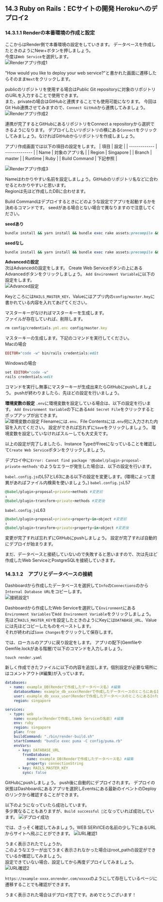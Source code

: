 ## 14.3 Ruby on Rails：ECサイトの開発 Herokuへのデプロイ2

### 14.3.1.1 Renderの本番環境の作成と設定
ここからはRender側で本番環境の設定をしていきます。
データベースを作成したときのようにNew+ボタンを押しましょう。  
今度は`Web Service`を選択します。  
![Renderアプリ作成1](images/14-3-1-1-01.png) 

"How would you like to deploy your web service?"と書かれた画面に遷移したらそのまま`Next`をクリックします。  

publicのリポジトリを使用する場合はPublic Git repositoryに対象のリポジトリのURLを入力することで使用できます。  
また、privateの場合はGitHubと連携することでも使用可能になります。
今回はGit Hub連携させてみますので、`Connect GitHub`から連携してみましょう。
![Renderアプリ作成2](images/14-3-1-1-02.png) 

連携が完了するとGitHubにあるリポジトリをConnect a repositoryから選択できるようになります。
デプロイしたいリポジトリの横にある`Connect`をクリックしてみましょう。なければGitHubからリポジトリを作成しましょう。

アプリ作成画面では以下の項目の設定をします。
| 項目          | 設定           | 
| ------------- | -------------- | 
| Name          | 対象のアプリ名 | 
| Region        | Singapore      | 
| Branch        | master         |
| Runtime       | Ruby           | 
| Build Command | 下記参照       | 

![Renderアプリ作成3](images/14-3-1-1-03.png) 

Nameはわかりやすい名前を設定しましょう。GitHubのリポジトリ名などに合わせるとわかりやすいと思います。  
Regionは先ほど作成したDBに合わせます。

Build Commandはデプロイするときにどのような設定でアプリを起動するかを決めるコマンドです。
seedがある場合とない場合で異なりますので注意してください。

**seedあり**
``` ruby
bundle install && yarn install && bundle exec rake assets:precompile && bundle exec rake assets:clean && bundle exec rails webpacker:compile && bundle exec rake db:migrate && bundle exec rails db:seed
```

**seedなし**
``` ruby
bundle install && yarn install && bundle exec rake assets:precompile && bundle exec rake assets:clean && bundle exec rails webpacker:compile && bundle exec rake db:migrate
```


**Advancedの設定**  
次はAdvancedの設定をします。
Create Web Serviceボタンの上にあるAdvancedボタンをクリックしましょう。
`Add Environment Variable`に以下の設定をします。  
![Advanced設定](images/14-3-1-1-04.png) 

Keyところには`RAILS_MASTER_KEY`、Valueにはアプリ内の`config/master.key`に書かれている内容を入れてあげてください。

マスターキーがなければマスターキーを生成します。  
ファイルが存在していれば、削除します。
``` ruby
rm config/credentials.yml.enc config/master.key
```

マスターキーの生成します。下記のコマンドを実行してください。  
Macの場合
``` ruby
EDITOR="code -w" bin/rails credentials:edit
```

Windowsの場合
``` ruby
set EDITOR="code -w"
rails credentials:edit
```

コマンドを実行し無事にマスターキーが生成出来たらGitHubにpushしましょう。
pushが終わりましたら、先ほどの設定を行いましょう。  

**環境変数の設定**
`.env`に環境変数を設定している場合は、以下の設定を行います。
`Add Environment Variable`の下にある`Add Secret File`をクリックするとポップアップが出てきます。  
![環境変数の設定](images/14-3-1-1-05.png) 
Filenameには`.env`、File Contentsには`.env`何に入力された内容を入れてください。
設定ができれば忘れずに`Save`をクリックしましょう。
環境変数を設定していなければスルーしても大丈夫です。  


以上の設定が完了しましたら、Instance TypeがFreeになっていることを確認して`Create Web Service`ボタンをクリックしましょう。

デプロイ中に`Error: Cannot find package '@babel/plugin-proposal-private-methods'`のようなエラーが発生した場合は、以下の設定を行います。

`babel.config.js`のL57とL63にある以下の設定を変更します。(環境によって差異があればファイル内検索を使いましょう。)
`babel.config.js`L57
``` ruby
@babel/plugin-proposal-private-methods #変更前
↓
@babel/plugin-transform-private-methods #変更後
```

`babel.config.js`L63
``` ruby
@babel/plugin-proposal-private-property-in-object #変更前
↓
@babel/plugin-transform-private-property-in-object #変更後
```

変更が完了すれば忘れずにGitHubにpushしましょう。
設定が完了すれば自動的にデプロイが始まります。

まだ、データベースと接続していないので失敗すると思いますので、次は先ほど作成したWeb ServiceとPostgreSQLを接続していきます。

### 14.3.1.2　アプリとデータベースの接続
Dashboardから作成したデータベースを選択して`Info`の`Connections`のから`Internal Database URL`をコピーします。  
![接続設定1](images/14-3-1-2-01.png) 

Dashboardから作成したWeb Serviceを選択して`Environment`にある`Environment Variables`で`Add Environment Variable`をクリックしましょう。  
先ほど`RAILS_MASTER_KEY`を設定したときのようにKeyには`DATABASE_URL`、Valueには先ほどコピーしたものをペーストします。  
それが終われば`Save Changes`をクリックして保存します。

では、ローカルのアプリに戻り設定をします。
アプリの配下(GemfileやGemfile.lockがある階層)で以下のコマンドを入力しましょう。
```
touch render.yaml
```

新しく作成できたファイルに以下の内容を追加します。個別設定が必要な場所にはコメントアウト(#編集)が入っています。

``` yml
databases:
  - name: example_DB(Renderで作成したデータベース名) #編集
    databaseName: example_db_xxxx(Renderで作成したデータベースのところにあるInfo>Connections>Database) #編集
    user: example_db_xxxx_user(Renderで作成したデータベースのところにあるInfo>Connections>Username) #編集
    region: singapore

services:
  - type: web
    name: example(Renderで作成したWeb Serviceの名前) #編集
    env: ruby
    region: singapore
    plan: free
    buildCommand: "./bin/render-build.sh"
    startCommand: "bundle exec puma -C config/puma.rb"
    envVars:
      - key: DATABASE_URL
        fromDatabase:
          name: example_DB(Renderで作成したデータベース名) #編集
          property: connectionString
      - key: RAILS_MASTER_KEY
        sync: false
```

GitHubにpushしましょう。
push後に自動的にデプロイされます。
デプロイの状態はDashboardにあるアプリを選択しEventsにある最新のイベントのDeployのリンクから確認することができます。

以下のようになっていたら成功しています。  
多少異なることもありますが、`Build successful 🎉`となっていれば成功しています。
![デプロイ成功](images/14-3-1-2-02.png) 

では、さっそく確認してみましょう。WEB SERVICEの名前の少し下にあるURLからサイトへ飛ぶことができます。
![URL確認1](images/14-3-1-2-03.png) 

うまく表示されたでしょうか。  
このようなエラーが出てうまく表示されなかった場合はroot_pathの設定ができているか確認してみましょう。  
設定できていない場合、設定してから再度デプロイしてみましょう。  
![URL確認2](images/14-3-1-2-04.png) 

`https://example-xxxx.onrender.com/xxxxx`のようにして存在しているページに遷移することでも確認ができます。

うまく表示された場合はデプロイ完了です。おめでとうございます！